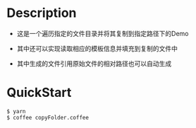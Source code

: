 # Description

* 这是一个遍历指定的文件目录并将其复制到指定路径下的Demo

* 其中还可以实现读取相应的模板信息并填充到复制的文件中

* 其中生成的文件引用原始文件的相对路径也可以自动生成

# QuickStart

```
$ yarn
$ coffee copyFolder.coffee
```

